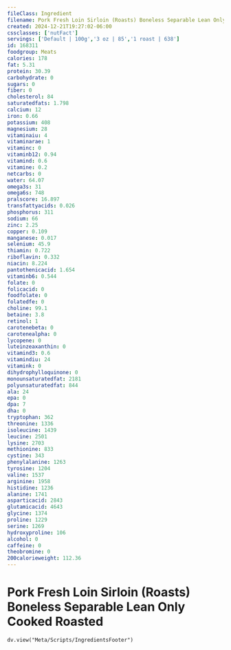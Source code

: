 ```yaml
---
fileClass: Ingredient
filename: Pork Fresh Loin Sirloin (Roasts) Boneless Separable Lean Only Cooked Roasted
created: 2024-12-21T19:27:02-06:00
cssclasses: ['nutFact']
servings: ['Default | 100g','3 oz | 85','1 roast | 638']
id: 168311
foodgroup: Meats
calories: 178
fat: 5.31
protein: 30.39
carbohydrate: 0
sugars: 0
fiber: 0
cholesterol: 84
saturatedfats: 1.798
calcium: 12
iron: 0.66
potassium: 408
magnesium: 28
vitaminaiu: 4
vitaminarae: 1
vitaminc: 0
vitaminb12: 0.94
vitamind: 0.6
vitamine: 0.2
netcarbs: 0
water: 64.07
omega3s: 31
omega6s: 748
pralscore: 16.897
transfattyacids: 0.026
phosphorus: 311
sodium: 66
zinc: 2.25
copper: 0.109
manganese: 0.017
selenium: 45.9
thiamin: 0.722
riboflavin: 0.332
niacin: 8.224
pantothenicacid: 1.654
vitaminb6: 0.544
folate: 0
folicacid: 0
foodfolate: 0
folatedfe: 0
choline: 99.1
betaine: 3.8
retinol: 1
carotenebeta: 0
carotenealpha: 0
lycopene: 0
luteinzeaxanthin: 0
vitamind3: 0.6
vitamindiu: 24
vitamink: 0
dihydrophylloquinone: 0
monounsaturatedfat: 2181
polyunsaturatedfat: 844
ala: 24
epa: 0
dpa: 7
dha: 0
tryptophan: 362
threonine: 1336
isoleucine: 1439
leucine: 2501
lysine: 2703
methionine: 833
cystine: 343
phenylalanine: 1263
tyrosine: 1204
valine: 1537
arginine: 1958
histidine: 1236
alanine: 1741
asparticacid: 2843
glutamicacid: 4643
glycine: 1374
proline: 1229
serine: 1269
hydroxyproline: 106
alcohol: 0
caffeine: 0
theobromine: 0
200calorieweight: 112.36
---
```


# Pork Fresh Loin Sirloin (Roasts) Boneless Separable Lean Only Cooked Roasted

```dataviewjs
dv.view("Meta/Scripts/IngredientsFooter")
```